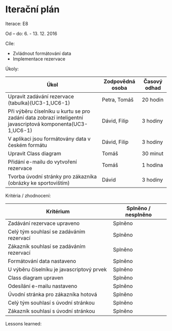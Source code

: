 <h1>Iterační plán</h1>
Iterace:  E8

Od – do:
6. - 13. 12. 2016

Cíle:
- Zvládnout formátování data
- Implementace rezervace

Úkoly:

|Úkol|	Zodpovědná osoba|	Časový odhad|
|---|---|---|
|Upravit zadávání rezervace (tabulka)(UC3-1,UC6-1)|Petra, Tomáš|20 hodin|
|Při výběru číselníku u kurtu se pro zadání data zobrazí inteligentní javascriptová komponenta(UC3-1,UC6-1)|Dávid, Filip|3 hodiny|
|V aplikaci jsou formátovány data v českém formátu|Dávid, Filip|3 hodiny|
|Upravit Class diagram|Tomáš|30 minut|
|Přidání e-mailu do vytvoření rezervace|Tomáš|1 hodina|
|Tvorba úvodní stránky pro zákazníka (obrázky ke sportovištím)|Dávid|3 hodiny|

Kritéria / zhodnocení:

|Kritérium	|Splněno / nesplněno|
|---|---|
|Zadávání rezervace upraveno|Splněno|
|Celý tým souhlasí se zadáváním rezervací|Splněno|
|Zákazník souhlasí se zadáváním rezervací|Splněno|
|Formátování data nastaveno|Splněno|
|U výběru číselníku je javascriptový prvek|Splněno|
|Class diagram upraven|Splněno|
|Odesílání e-mailu nastaveno|Splněno|
|Úvodní stránka pro zákazníka hotová|Splněno|
|Celý tým souhlasí s úvodní stránkou|Splněno|
|Zákazník souhlasí s úvodní stránkou|Splněno|

Lessons learned:
